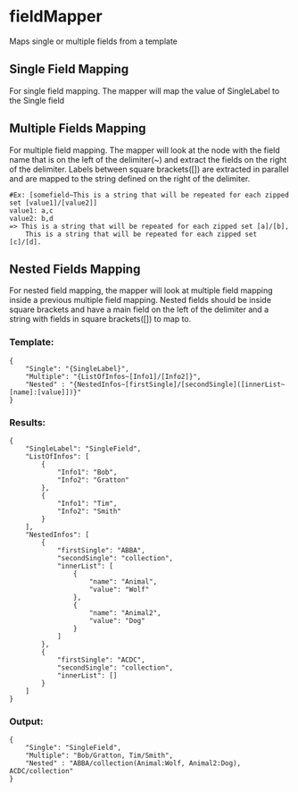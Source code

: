 # fieldMapper
Maps single or multiple fields from a template
## Single Field Mapping
For single field mapping. The mapper will map the value of SingleLabel to the Single field

## Multiple Fields Mapping
For multiple field mapping. The mapper will look at the node with the field name that is on the left 
of the delimiter(~) and extract the fields on the right of the delimiter. Labels between square brackets([]) are 
extracted in parallel and are mapped to the string defined on the right of the delimiter.
```
#Ex: [somefield~This is a string that will be repeated for each zipped set [value1]/[value2]]
value1: a,c
value2: b,d
=> This is a string that will be repeated for each zipped set [a]/[b], 
    This is a string that will be repeated for each zipped set [c]/[d].
```
## Nested Fields Mapping
For nested field mapping, the mapper will look at multiple field mapping inside a previous multiple field mapping.
Nested fields should be inside square brackets and have a main field on the left of the delimiter and a string
with fields in square brackets([]) to map to.
### Template:

```
{
    "Single": "{SingleLabel}",
    "Multiple": "{ListOfInfos~[Info1]/[Info2]}",
    "Nested" : "{NestedInfos~[firstSingle]/[secondSingle]([innerList~[name]:[value]])}"
}
```
### Results:
```
{
    "SingleLabel": "SingleField",
    "ListOfInfos": [
        {
            "Info1": "Bob",
            "Info2": "Gratton"
        },
        {
            "Info1": "Tim",
            "Info2": "Smith"
        }
    ],
    "NestedInfos": [
        {
            "firstSingle": "ABBA",
            "secondSingle": "collection",
            "innerList": [
                {
                    "name": "Animal",
                    "value": "Wolf"
                },
                {
                    "name": "Animal2",
                    "value": "Dog"
                }
            ]
        },
        {
            "firstSingle": "ACDC",
            "secondSingle": "collection",
            "innerList": []
        }
    ]
}
```
### Output:
```
{
    "Single": "SingleField",
    "Multiple": "Bob/Gratton, Tim/Smith",
    "Nested" : "ABBA/collection(Animal:Wolf, Animal2:Dog), ACDC/collection"
}
```

